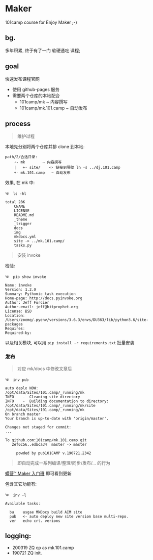 # Maker
101camp course for Enjoy Maker ;-)

## bg.
多年积累, 终于有了一门 软硬通吃 课程;

## goal

快速发布课程官网

- 使用 github-pages 服务
- 需要两个仓库的本地配合
    + 101camp/mk        ~ 内容撰写
    + 101camp/mk.101.camp   ~ 自动发布


## process
> 维护过程

本地先分别将两个仓库并排 clone 到本地:

    path/2/合适目录:
        +- mk        ~ 内容撰写
        |   +- site/    <- 链接到隔壁 ln -s ../dj.101.camp
        +- mk.101.camp   ~ 自动发布

效果, 在 mk 中:

    ༄  ls -hl
    total 28K
        CNAME
        LICENSE
        README.md
        _theme
        _trigger
        docs
        img
        mkdocs.yml
        site -> ../mk.101.camp/
        tasks.py

> 安装 invoke

检验: 

    ༄  pip show invoke
    Name: invoke
    Version: 1.2.0
    Summary: Pythonic task execution
    Home-page: http://docs.pyinvoke.org
    Author: Jeff Forcier
    Author-email: jeff@bitprophet.org
    License: BSD
    Location: /Users/zoomq/.pyenv/versions/3.6.3/envs/DU363/lib/python3.6/site-packages
    Requires:
    Required-by:


以及相关模块, 可以用 `pip install -r requirements.txt` 批量安装

### 发布
> 对应 mk/docs 中修改文章后


    ༄  inv pub
    auto deplo NOW:
    /opt/data/Sites/101.camp/_running/mk
    INFO    -  Cleaning site directory
    INFO    -  Building documentation to directory: /opt/data/Sites/101.camp/_running/mk/site
    /opt/data/Sites/101.camp/_running/mk
    On branch master
    Your branch is up-to-date with 'origin/master'.

    Changes not staged for commit:
    ...

    To github.com:101camp/mk.101.camp.git
       2ef6c56..edbca34  master -> master

         powded by pub101CAMP v.190721.2342

> 即自动完成一系列编译/整理/同步/发布/... 的行为


[蟒营™ Maker 入门班](http://mk.101.camp/) 即可看到更新

包含其它功能有:

    ༄  inv -l
    Available tasks:

      bu    usgae MkDocs build AIM site
      pub   <- auto deploy new site version base multi-repo.
      ver   echo crt. verions

## logging:

- 200319 ZQ cp as mk.101.camp
- 190721 ZQ init.
